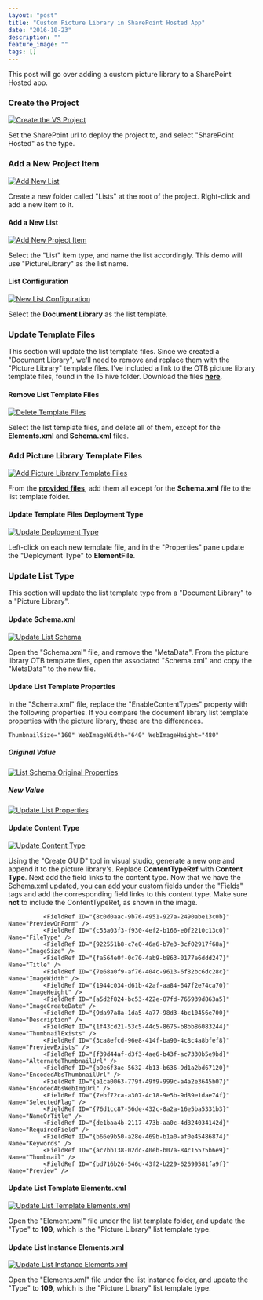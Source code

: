 ```yaml
---
layout: "post"
title: "Custom Picture Library in SharePoint Hosted App"
date: "2016-10-23"
description: ""
feature_image: ""
tags: []
---
```


This post will go over adding a custom picture library to a SharePoint Hosted app.

<!--more-->

### Create the Project

[![Create the VS Project](http://dattabase.com/wp-content/uploads/2016/10/CreateProject.png)](http://dattabase.com/wp-content/uploads/2016/10/CreateProject.png)

Set the SharePoint url to deploy the project to, and select "SharePoint Hosted" as the type.

### Add a New Project Item

[![Add New List](http://dattabase.com/wp-content/uploads/2016/10/AddNewList.png)](http://dattabase.com/wp-content/uploads/2016/10/AddNewList.png)

Create a new folder called "Lists" at the root of the project. Right-click and add a new item to it.

#### Add a New List

[![Add New Project Item](http://dattabase.com/wp-content/uploads/2016/10/AddNewItem-1.png)](http://dattabase.com/wp-content/uploads/2016/10/AddNewItem.png)

Select the "List" item type, and name the list accordingly. This demo will use "PictureLibrary" as the list name.

#### List Configuration

[![New List Configuration](http://dattabase.com/wp-content/uploads/2016/10/AddNewListConfiguration.png)](http://dattabase.com/wp-content/uploads/2016/10/AddNewListConfiguration.png)

Select the **Document Library** as the list template.

### Update Template Files

This section will update the list template files. Since we created a "Document Library", we'll need to remove and replace them with the "Picture Library" template files. I've included a link to the OTB picture library template files, found in the 15 hive folder. Download the files [**here**](http://dattabase.com/wp-content/uploads/2016/10/PictureLibrary.zip).

#### Remove List Template Files

[![Delete Template Files](http://dattabase.com/wp-content/uploads/2016/10/DeleteFiles.png)](http://dattabase.com/wp-content/uploads/2016/10/DeleteFiles.png)

Select the list template files, and delete all of them, except for the **Elements.xml** and **Schema.xml** files.

### Add Picture Library Template Files

[![Add Picture Library Template Files](http://dattabase.com/wp-content/uploads/2016/10/AddPictureLibraryTemplateFiles.png)](http://dattabase.com/wp-content/uploads/2016/10/AddPictureLibraryTemplateFiles.png)

From the [**provided files**](http://dattabase.com/wp-content/uploads/2016/10/PictureLibrary.zip), add them all except for the **Schema.xml** file to the list template folder.

#### Update Template Files Deployment Type

[![Update Deployment Type](http://dattabase.com/wp-content/uploads/2016/10/UpdateFileDeploymentTypes.png)](http://dattabase.com/wp-content/uploads/2016/10/UpdateFileDeploymentTypes.png)

Left-click on each new template file, and in the "Properties" pane update the "Deployment Type" to **ElementFile**.

### Update List Type

This section will update the list template type from a "Document Library" to a "Picture Library".

#### Update Schema.xml

[![Update List Schema](http://dattabase.com/wp-content/uploads/2016/10/ReplaceListSchemaMetaData.png)](http://dattabase.com/wp-content/uploads/2016/10/ReplaceListSchemaMetaData.png)

Open the "Schema.xml" file, and remove the "MetaData". From the picture library OTB template files, open the associated "Schema.xml" and copy the "MetaData" to the new file.

#### Update List Template Properties

In the "Schema.xml" file, replace the "EnableContentTypes" property with the following properties. If you compare the document library list template properties with the picture library, these are the differences.

```
ThumbnailSize="160" WebImageWidth="640" WebImageHeight="480"

```

##### Original Value

[![List Schema Original Properties](http://dattabase.com/wp-content/uploads/2016/10/ListSchemaOrigProperties.png)](http://dattabase.com/wp-content/uploads/2016/10/ListSchemaOrigProperties.png)

##### New Value

[![Update List Properties](http://dattabase.com/wp-content/uploads/2016/10/ListSchemaProperties.png)](http://dattabase.com/wp-content/uploads/2016/10/ListSchemaProperties.png)

#### Update Content Type

[![Update Content Type](http://dattabase.com/wp-content/uploads/2016/10/UpdateContentType.png)](http://dattabase.com/wp-content/uploads/2016/10/UpdateContentType.png)

Using the "Create GUID" tool in visual studio, generate a new one and append it to the picture library's. Replace **ContentTypeRef** with **Content Type**. Next add the field links to the content type. Now that we have the Schema.xml updated, you can add your custom fields under the "Fields" tags and add the corresponding field links to this content type. Make sure **not** to include the ContentTypeRef, as shown in the image.

```
          <FieldRef ID="{8c0d0aac-9b76-4951-927a-2490abe13c0b}" Name="PreviewOnForm" />
          <FieldRef ID="{c53a03f3-f930-4ef2-b166-e0f2210c13c0}" Name="FileType" />
          <FieldRef ID="{922551b8-c7e0-46a6-b7e3-3cf02917f68a}" Name="ImageSize" />
          <FieldRef ID="{fa564e0f-0c70-4ab9-b863-0177e6ddd247}" Name="Title" />
          <FieldRef ID="{7e68a0f9-af76-404c-9613-6f82bc6dc28c}" Name="ImageWidth" />
          <FieldRef ID="{1944c034-d61b-42af-aa84-647f2e74ca70}" Name="ImageHeight" />
          <FieldRef ID="{a5d2f824-bc53-422e-87fd-765939d863a5}" Name="ImageCreateDate" />
          <FieldRef ID="{9da97a8a-1da5-4a77-98d3-4bc10456e700}" Name="Description" />
          <FieldRef ID="{1f43cd21-53c5-44c5-8675-b8bb86083244}" Name="ThumbnailExists" />
          <FieldRef ID="{3ca8efcd-96e8-414f-ba90-4c8c4a8bfef8}" Name="PreviewExists" />
          <FieldRef ID="{f39d44af-d3f3-4ae6-b43f-ac7330b5e9bd}" Name="AlternateThumbnailUrl" />
          <FieldRef ID="{b9e6f3ae-5632-4b13-b636-9d1a2bd67120}" Name="EncodedAbsThumbnailUrl" />
          <FieldRef ID="{a1ca0063-779f-49f9-999c-a4a2e3645b07}" Name="EncodedAbsWebImgUrl" />
          <FieldRef ID="{7ebf72ca-a307-4c18-9e5b-9d89e1dae74f}" Name="SelectedFlag" />
          <FieldRef ID="{76d1cc87-56de-432c-8a2a-16e5ba5331b3}" Name="NameOrTitle" />
          <FieldRef ID="{de1baa4b-2117-473b-aa0c-4d824034142d}" Name="RequiredField" />
          <FieldRef ID="{b66e9b50-a28e-469b-b1a0-af0e45486874}" Name="Keywords" />
          <FieldRef ID="{ac7bb138-02dc-40eb-b07a-84c15575b6e9}" Name="Thumbnail" />
          <FieldRef ID="{bd716b26-546d-43f2-b229-62699581fa9f}" Name="Preview" />

```

#### Update List Template Elements.xml

[![Update List Template Elements.xml](http://dattabase.com/wp-content/uploads/2016/10/UpdateElements.png)](http://dattabase.com/wp-content/uploads/2016/10/UpdateElements)

Open the "Element.xml" file under the list template folder, and update the "Type" to **109**, which is the "Picture Library" list template type.

#### Update List Instance Elements.xml

[![Update List Instance Elements.xml](http://dattabase.com/wp-content/uploads/2016/10/UpdateListInstance.png)](http://dattabase.com/wp-content/uploads/2016/10/UpdateListInstance.png)

Open the "Elements.xml" file under the list instance folder, and update the "Type" to **109**, which is the "Picture Library" list template type.

